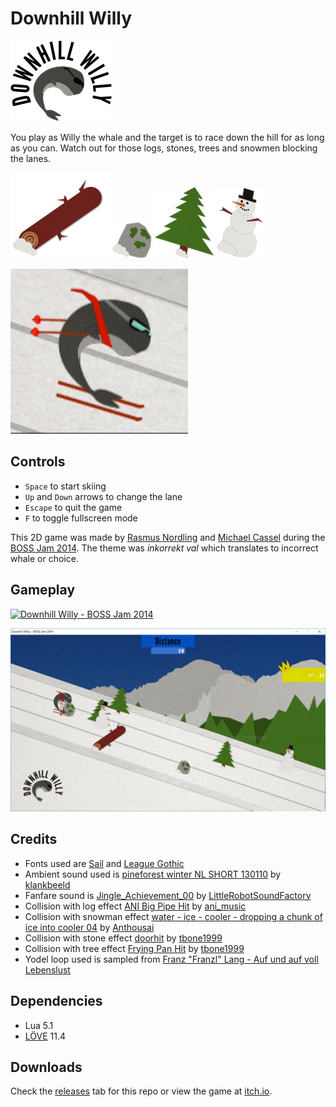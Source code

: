 # Downhill Willy

![Downhill Willy logo](assets/logo.png)

You play as Willy the whale and the target is to race down the hill for as long as you can. Watch out for those logs, stones, trees and snowmen blocking the lanes.

![Log object](assets/obj_log.png)
![Stone object](assets/obj_stone.png)
![Tree object](assets/obj_tree.png)
![Snowman object](assets/obj_snowman.png)

![Willy animation](assets/willy-animation.gif)

## Controls

- `Space` to start skiing
- `Up` and `Down` arrows to change the lane
- `Escape` to quit the game
- `F` to toggle fullscreen mode

This 2D game was made by [Rasmus Nordling](https://github.com/happystinson) and [Michael Cassel](https://github.com/mcassel) during the [BOSS Jam 2014](https://boss.bthstudent.se/bossjam/bossjam-2014/). The theme was *inkorrekt val* which translates to incorrect whale or choice.

## Gameplay

[![Downhill Willy - BOSS Jam 2014](https://img.youtube.com/vi/TyWreu4zX1c/0.jpg)](https://youtu.be/TyWreu4zX1c)

![Downhill Willy Screenshot](assets/downhill-willy-screenshot.jpg?raw=true)

## Credits

- Fonts used are [Sail](https://www.fontsquirrel.com/fonts/sail) and [League Gothic](https://www.fontsquirrel.com/fonts/League-Gothic)
- Ambient sound used is [pineforest winter NL SHORT 130110](https://freesound.org/people/klankbeeld/sounds/173841/) by [klankbeeld](https://freesound.org/people/klankbeeld/)
- Fanfare sound is [Jingle_Achievement_00](https://freesound.org/people/LittleRobotSoundFactory/sounds/270404/) by [LittleRobotSoundFactory](https://freesound.org/people/LittleRobotSoundFactory/)
- Collision with log effect [ANI Big Pipe Hit](https://freesound.org/people/ani_music/sounds/244983/) by [ani_music](https://freesound.org/people/ani_music/)
- Collision with snowman effect [water - ice - cooler - dropping a chunk of ice into cooler 04](https://freesound.org/people/Anthousai/sounds/406070/) by [Anthousai](https://freesound.org/people/Anthousai/)
- Collision with stone effect [doorhit](https://freesound.org/people/tbone1999/sounds/427563/) by [tbone1999](https://freesound.org/people/tbone1999/)
- Collision with tree effect [Frying Pan Hit](https://freesound.org/people/tbone1999/sounds/401706/) by [tbone1999](https://freesound.org/people/tbone1999/)
- Yodel loop used is sampled from [Franz "Franzl" Lang - Auf und auf voll Lebenslust](https://youtu.be/bXvoe7U1nwo?t=28)

## Dependencies

- Lua 5.1
- [LÖVE](https://www.love2d.org/) 11.4

## Downloads

Check the [releases](https://github.com/HappyStinson/downhill-willy/releases) tab for this repo or view the game at [itch.io](https://rasmusnordling.itch.io/downhill-willy).
